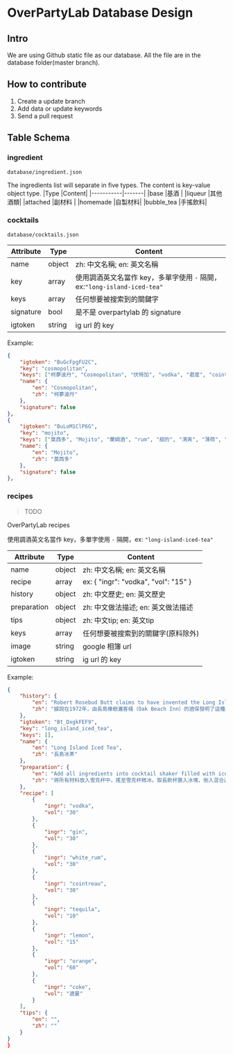 # OverPartyLab Database Design

## Intro

We are using Github static file as our database. All the file are in the database folder(master branch).

## How to contribute
1. Create a update branch
2. Add data or update keywords
3. Send a pull request

## Table Schema

### ingredient

```
database/ingredient.json
```

The ingredients list will separate in five types. The content is key-value object type.
|Type       |Content|
|-----------|-------|
|base       |基酒    |
|liqueur    |其他酒類|
|attached   |副材料  |
|homemade   |自製材料|
|bubble_tea |手搖飲料|

### cocktails

```
database/cocktails.json
```

|Attribute  |Type  |Content|
|-----------|------|-------|
|name       |object| zh: 中文名稱; en: 英文名稱|
|key        |array | 使用調酒英文名當作 key，多單字使用 `-` 隔開，ex:`"long-island-iced-tea"` |
|keys       |array | 任何想要被搜索到的關鍵字| 
|signature  |bool  | 是不是 overpartylab 的 signature|
|igtoken    |string| ig url 的 key |

Example:
```json
{
    "igtoken": "BuGcFpgFU2C",
    "key": "cosmopolitan",
    "keys": ["柯夢波丹", "Cosmopolitan", "伏特加", "vodka", "君度", "cointreau", "甜的", "妹酒", "短飲", "果香", "檸檬", "lemon", "cranberry", "蔓越梅"],
    "name": {
        "en": "Cosmopolitan",
        "zh": "柯夢波丹"
    },
    "signature": false
},
{
    "igtoken": "BuLoM1ClP6G",
    "key": "mojito",
    "keys": ["莫西多", "Mojito", "蘭姆酒", "rum", "甜的", "清爽", "薄荷", "雪碧", "檸檬", "長飲"],
    "name": {
        "en": "Mojito",
        "zh": "莫西多"
    },
    "signature": false
},
```

### recipes

> TODO

OverPartyLab recipes

使用調酒英文名當作 key，多單字使用 ```-``` 隔開，ex: ```"long-island-iced-tea"```

|Attribute  |Type  |Content|
|-----------|------|-------|
|name       |object| zh: 中文名稱; en: 英文名稱|
|recipe     |array | ex: { "ingr": "vodka", "vol": "15" }|
|history    |object| zh: 中文歷史; en: 英文歷史|
|preparation|object| zh: 中文做法描述; en: 英文做法描述|
|tips       |object| zh: 中文tip; en: 英文tip|
|keys       |array | 任何想要被搜索到的關鍵字(原料除外)| 
|image      |string| google 相簿 url|
|igtoken    |string| ig url 的 key |

Example:
```json
{
    "history": {
        "en": "Robert Rosebud Butt claims to have invented the Long Island Iced Tea as an entry in a contest to create a new mixed drink with triple sec in 1972 while he worked at the Oak Beach Inn on Long Island, New York.",
        "zh": "據說在1972年，由長島橡樹灘客棧（Oak Beach Inn）的酒保發明了這種以四種基酒混製出來的飲料。"
    },
    "igtoken": "Bt_DxgkFEF9",
    "key": "long_island_iced_tea",
    "keys": [],
    "name": {
        "en": "Long Island Iced Tea",
        "zh": "長島冰茶"
    },
    "preparation": {
        "en": "Add all ingredients into cocktail shaker filled with ice. Shake it until chilled, then pour into glass and full up with coke.",
        "zh": "將所有材料放入雪克杯中，搖至雪克杯微冰。取長飲杯置入冰塊，倒入混合過後的材料後再用可樂倒滿。"
    },
    "recipe": [
        {
            "ingr": "vodka",
            "vol": "30"
        },
        {
            "ingr": "gin",
            "vol": "30"
        },
        {
            "ingr": "white_rum",
            "vol": "30"
        },
        {
            "ingr": "cointreau",
            "vol": "30"
        },
        {
            "ingr": "tequila",
            "vol": "10"
        },
        {
            "ingr": "lemon",
            "vol": "15"
        },
        {
            "ingr": "orange",
            "vol": "60"
        },
        {
            "ingr": "coke",
            "vol": "適量"
        }
    ],
    "tips": {
        "en": "",
        "zh": ""
    }
}
}
```



